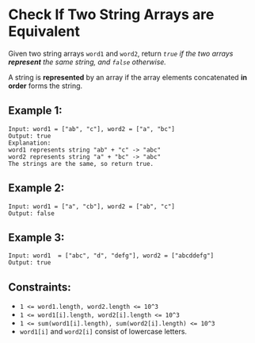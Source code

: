 # Check If Two String Arrays are Equivalent
Given two string arrays `word1` and `word2`, return *`true` if the two arrays **represent** the same string, and `false` otherwise.*

A string is **represented** by an array if the array elements concatenated **in order** forms the string.

## Example 1:
```
Input: word1 = ["ab", "c"], word2 = ["a", "bc"]
Output: true
Explanation:
word1 represents string "ab" + "c" -> "abc"
word2 represents string "a" + "bc" -> "abc"
The strings are the same, so return true.
```

## Example 2:
```
Input: word1 = ["a", "cb"], word2 = ["ab", "c"]
Output: false
```

## Example 3:
```
Input: word1  = ["abc", "d", "defg"], word2 = ["abcddefg"]
Output: true
```

## Constraints:

- `1 <= word1.length, word2.length <= 10^3`
- `1 <= word1[i].length, word2[i].length <= 10^3`
- `1 <= sum(word1[i].length), sum(word2[i].length) <= 10^3`
- `word1[i]` and `word2[i]` consist of lowercase letters.